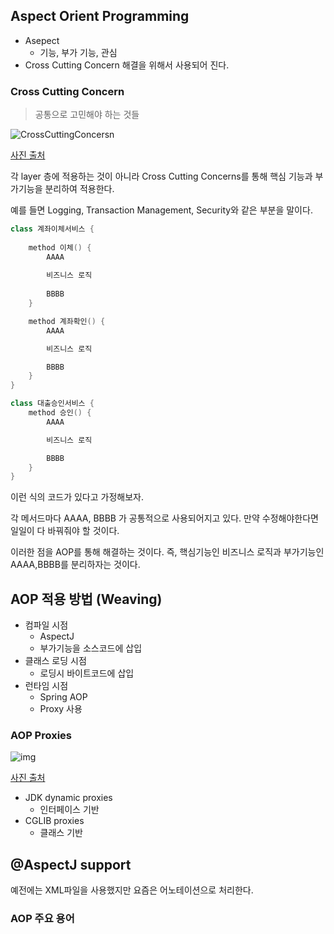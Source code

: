 ## Aspect Orient Programming 

- Asepect
	- 기능, 부가 기능, 관심 
- Cross Cutting Concern 해결을 위해서 사용되어 진다.



### Cross Cutting Concern 

> 공통으로 고민해야 하는 것들 

![CrossCuttingConcersn](https://tva1.sinaimg.cn/large/e6c9d24egy1h19ijo6xlmj20qq0ko3zc.jpg)

[사진 출처](https://www.codejava.net/frameworks/spring/understanding-spring-aop)

각 layer 층에 적용하는 것이 아니라 Cross Cutting Concerns를 통해 핵심 기능과 부가기능을 분리하여 적용한다. 

예를 들면 Logging, Transaction Management, Security와 같은 부분을 말이다.



```java
class 계좌이체서비스 {
    
    method 이체() {
        AAAA
        
        비즈니스 로직 
            
        BBBB
    }

    method 계좌확인() {
        AAAA

        비즈니스 로직

        BBBB
    }
}

class 대출승인서비스 {
    method 승인() {
        AAAA

        비즈니스 로직

        BBBB
    }
}
```

이런 식의 코드가 있다고 가정해보자. 

각 메서드마다 AAAA, BBBB 가 공통적으로 사용되어지고 있다. 만약 수정해야한다면 일일이 다 바꿔줘야 할 것이다. 

이러한 점을 AOP를 통해 해결하는 것이다. 즉, 핵심기능인 비즈니스 로직과 부가기능인 AAAA,BBBB를 분리하자는 것이다.



## AOP 적용 방법 (Weaving)

- 컴파일 시점 
	- AspectJ
	- 부가기능을 소스코드에 삽입 
- 클래스 로딩 시점 
	- 로딩시 바이트코드에 삽입 
- 런타임 시점 
	- Spring AOP 
	- Proxy 사용 



### AOP Proxies 

![img](https://tva1.sinaimg.cn/large/e6c9d24egy1h19ivmyrmtj20zj0higni.jpg)

[사진 출처](https://www.baeldung.com/spring-aop-vs-aspectj)

- JDK dynamic proxies 
	- 인터페이스 기반 
- CGLIB proxies 
	- 클래스 기반 



## @AspectJ support 

예전에는 XML파일을 사용했지만 요즘은 어노테이션으로 처리한다.



### AOP 주요 용어

